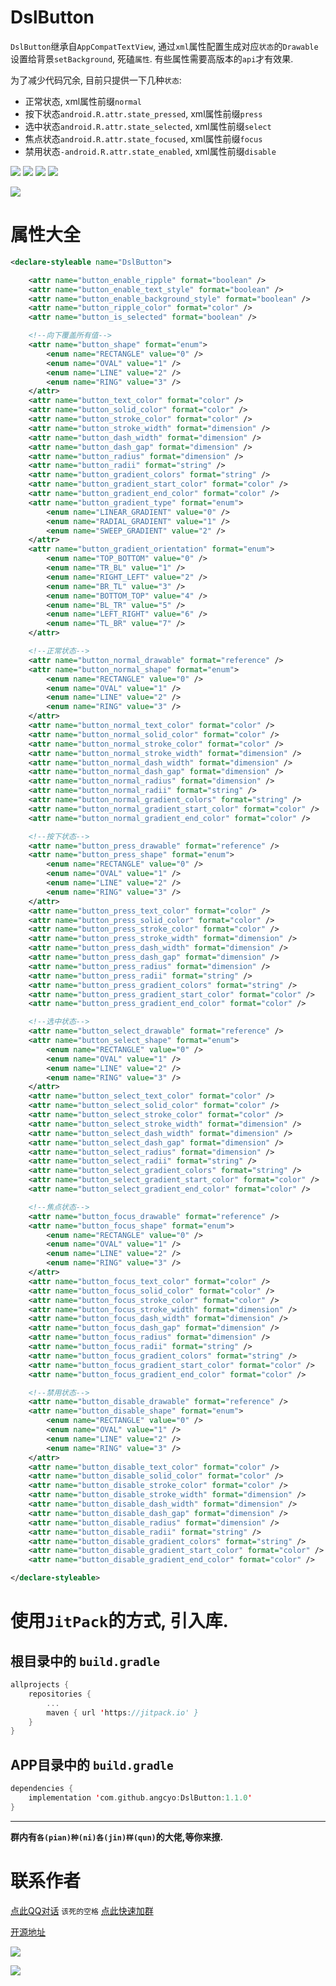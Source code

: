 # DslButton
`DslButton`继承自`AppCompatTextView`, 通过`xml`属性配置生成对应`状态`的`Drawable`设置给背景`setBackground`, 死磕`属性`. 有些属性需要高版本的`api`才有效果.

为了减少代码冗余, 目前只提供一下几种`状态`:

- 正常状态, xml属性前缀`normal`
- 按下状态`android.R.attr.state_pressed`, xml属性前缀`press`
- 选中状态`android.R.attr.state_selected`, xml属性前缀`select`
- 焦点状态`android.R.attr.state_focused`, xml属性前缀`focus`
- 禁用状态`-android.R.attr.state_enabled`, xml属性前缀`disable`


![](https://img.shields.io/badge/License-MIT-EA66AC) ![](https://img.shields.io/badge/Api-11+-FA773C) ![](https://img.shields.io/badge/AndroidX-yes-DA883C)
![](https://img.shields.io/badge/Kotlin-yes-B0C909)


![](https://raw.githubusercontent.com/angcyo/DslButton/master/png/button.png)

# 属性大全

```xml
<declare-styleable name="DslButton">

    <attr name="button_enable_ripple" format="boolean" />
    <attr name="button_enable_text_style" format="boolean" />
    <attr name="button_enable_background_style" format="boolean" />
    <attr name="button_ripple_color" format="color" />
    <attr name="button_is_selected" format="boolean" />

    <!--向下覆盖所有值-->
    <attr name="button_shape" format="enum">
        <enum name="RECTANGLE" value="0" />
        <enum name="OVAL" value="1" />
        <enum name="LINE" value="2" />
        <enum name="RING" value="3" />
    </attr>
    <attr name="button_text_color" format="color" />
    <attr name="button_solid_color" format="color" />
    <attr name="button_stroke_color" format="color" />
    <attr name="button_stroke_width" format="dimension" />
    <attr name="button_dash_width" format="dimension" />
    <attr name="button_dash_gap" format="dimension" />
    <attr name="button_radius" format="dimension" />
    <attr name="button_radii" format="string" />
    <attr name="button_gradient_colors" format="string" />
    <attr name="button_gradient_start_color" format="color" />
    <attr name="button_gradient_end_color" format="color" />
    <attr name="button_gradient_type" format="enum">
        <enum name="LINEAR_GRADIENT" value="0" />
        <enum name="RADIAL_GRADIENT" value="1" />
        <enum name="SWEEP_GRADIENT" value="2" />
    </attr>
    <attr name="button_gradient_orientation" format="enum">
        <enum name="TOP_BOTTOM" value="0" />
        <enum name="TR_BL" value="1" />
        <enum name="RIGHT_LEFT" value="2" />
        <enum name="BR_TL" value="3" />
        <enum name="BOTTOM_TOP" value="4" />
        <enum name="BL_TR" value="5" />
        <enum name="LEFT_RIGHT" value="6" />
        <enum name="TL_BR" value="7" />
    </attr>

    <!--正常状态-->
    <attr name="button_normal_drawable" format="reference" />
    <attr name="button_normal_shape" format="enum">
        <enum name="RECTANGLE" value="0" />
        <enum name="OVAL" value="1" />
        <enum name="LINE" value="2" />
        <enum name="RING" value="3" />
    </attr>
    <attr name="button_normal_text_color" format="color" />
    <attr name="button_normal_solid_color" format="color" />
    <attr name="button_normal_stroke_color" format="color" />
    <attr name="button_normal_stroke_width" format="dimension" />
    <attr name="button_normal_dash_width" format="dimension" />
    <attr name="button_normal_dash_gap" format="dimension" />
    <attr name="button_normal_radius" format="dimension" />
    <attr name="button_normal_radii" format="string" />
    <attr name="button_normal_gradient_colors" format="string" />
    <attr name="button_normal_gradient_start_color" format="color" />
    <attr name="button_normal_gradient_end_color" format="color" />

    <!--按下状态-->
    <attr name="button_press_drawable" format="reference" />
    <attr name="button_press_shape" format="enum">
        <enum name="RECTANGLE" value="0" />
        <enum name="OVAL" value="1" />
        <enum name="LINE" value="2" />
        <enum name="RING" value="3" />
    </attr>
    <attr name="button_press_text_color" format="color" />
    <attr name="button_press_solid_color" format="color" />
    <attr name="button_press_stroke_color" format="color" />
    <attr name="button_press_stroke_width" format="dimension" />
    <attr name="button_press_dash_width" format="dimension" />
    <attr name="button_press_dash_gap" format="dimension" />
    <attr name="button_press_radius" format="dimension" />
    <attr name="button_press_radii" format="string" />
    <attr name="button_press_gradient_colors" format="string" />
    <attr name="button_press_gradient_start_color" format="color" />
    <attr name="button_press_gradient_end_color" format="color" />

    <!--选中状态-->
    <attr name="button_select_drawable" format="reference" />
    <attr name="button_select_shape" format="enum">
        <enum name="RECTANGLE" value="0" />
        <enum name="OVAL" value="1" />
        <enum name="LINE" value="2" />
        <enum name="RING" value="3" />
    </attr>
    <attr name="button_select_text_color" format="color" />
    <attr name="button_select_solid_color" format="color" />
    <attr name="button_select_stroke_color" format="color" />
    <attr name="button_select_stroke_width" format="dimension" />
    <attr name="button_select_dash_width" format="dimension" />
    <attr name="button_select_dash_gap" format="dimension" />
    <attr name="button_select_radius" format="dimension" />
    <attr name="button_select_radii" format="string" />
    <attr name="button_select_gradient_colors" format="string" />
    <attr name="button_select_gradient_start_color" format="color" />
    <attr name="button_select_gradient_end_color" format="color" />

    <!--焦点状态-->
    <attr name="button_focus_drawable" format="reference" />
    <attr name="button_focus_shape" format="enum">
        <enum name="RECTANGLE" value="0" />
        <enum name="OVAL" value="1" />
        <enum name="LINE" value="2" />
        <enum name="RING" value="3" />
    </attr>
    <attr name="button_focus_text_color" format="color" />
    <attr name="button_focus_solid_color" format="color" />
    <attr name="button_focus_stroke_color" format="color" />
    <attr name="button_focus_stroke_width" format="dimension" />
    <attr name="button_focus_dash_width" format="dimension" />
    <attr name="button_focus_dash_gap" format="dimension" />
    <attr name="button_focus_radius" format="dimension" />
    <attr name="button_focus_radii" format="string" />
    <attr name="button_focus_gradient_colors" format="string" />
    <attr name="button_focus_gradient_start_color" format="color" />
    <attr name="button_focus_gradient_end_color" format="color" />

    <!--禁用状态-->
    <attr name="button_disable_drawable" format="reference" />
    <attr name="button_disable_shape" format="enum">
        <enum name="RECTANGLE" value="0" />
        <enum name="OVAL" value="1" />
        <enum name="LINE" value="2" />
        <enum name="RING" value="3" />
    </attr>
    <attr name="button_disable_text_color" format="color" />
    <attr name="button_disable_solid_color" format="color" />
    <attr name="button_disable_stroke_color" format="color" />
    <attr name="button_disable_stroke_width" format="dimension" />
    <attr name="button_disable_dash_width" format="dimension" />
    <attr name="button_disable_dash_gap" format="dimension" />
    <attr name="button_disable_radius" format="dimension" />
    <attr name="button_disable_radii" format="string" />
    <attr name="button_disable_gradient_colors" format="string" />
    <attr name="button_disable_gradient_start_color" format="color" />
    <attr name="button_disable_gradient_end_color" format="color" />

</declare-styleable>
```

# 使用`JitPack`的方式, 引入库.

## 根目录中的 `build.gradle`

```kotlin
allprojects {
    repositories {
        ...
        maven { url 'https://jitpack.io' }
    }
}
```

## APP目录中的 `build.gradle`

```kotlin
dependencies {
    implementation 'com.github.angcyo:DslButton:1.1.0'
}
```

---
**群内有`各(pian)种(ni)各(jin)样(qun)`的大佬,等你来撩.**

# 联系作者

[点此QQ对话](http://wpa.qq.com/msgrd?v=3&uin=664738095&site=qq&menu=yes)  `该死的空格`    [点此快速加群](https://shang.qq.com/wpa/qunwpa?idkey=cbcf9a42faf2fe730b51004d33ac70863617e6999fce7daf43231f3cf2997460)

[开源地址](https://github.com/angcyo/DslAdapter)

![](https://gitee.com/angcyo/res/raw/master/code/all_in1.jpg)

![](https://gitee.com/angcyo/res/raw/master/code/all_in2.jpg)
